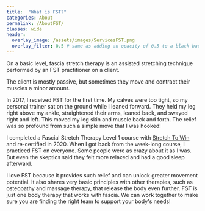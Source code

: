 ```yaml
---
title:  "What is FST?"
categories: About
permalink: /AboutFST/
classes: wide
header:
  overlay_image: /assets/images/ServicesFST.png
  overlay_filter: 0.5 # same as adding an opacity of 0.5 to a black background
---
```

On a basic level, fascia stretch therapy is an assisted stretching technique performed by an FST practitioner on a client. 

The client is mostly passive, but sometimes they move and contract their muscles a minor amount. 

In 2017, I received FST for the first time. My calves were too tight, so my personal trainer sat on the ground while I leaned forward. They held my leg right above my ankle, straightened their arms, leaned back, and swayed right and left. This moved my leg skin and muscle back and forth. The relief was so profound from such a simple move that I was hooked!

I completed a Fascial Stretch Therapy Level 1 course with <a href="https://www.stretchtowin.com/page/what-is-fst">Stretch To Win</a> and re-certified in 2020. When I got back from the week-long course, I practiced FST on everyone. Some people were as crazy about it as I was. But even the skeptics said they felt more relaxed and had a good sleep afterward. 

I love FST because it provides such relief and can unlock greater movement potential. It also shares very basic principles with other therapies, such as osteopathy and massage therapy, that release the body even further. FST is just one body therapy that works with fascia. We can work together to make sure you are finding the right team to support your body's needs! 